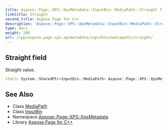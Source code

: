 ```yaml
---
title: Aspose::Page::XPS::XpsMetadata::InputBin::MediaPath::Straight field
linktitle: Straight
second_title: Aspose.Page for C++
description: 'Aspose::Page::XPS::XpsMetadata::InputBin::MediaPath::Straight field. Straight value in C++.'
type: docs
weight: 200
url: /cpp/aspose.page.xps.xpsmetadata/inputbin/mediapath/straight/
---
```

## Straight field


Straight value.

```cpp
static System::SharedPtr<InputBin::MediaPath> Aspose::Page::XPS::XpsMetadata::InputBin::MediaPath::Straight
```

## See Also

* Class [MediaPath](../)
* Class [InputBin](../../)
* Namespace [Aspose::Page::XPS::XpsMetadata](../../../)
* Library [Aspose.Page for C++](../../../../)

